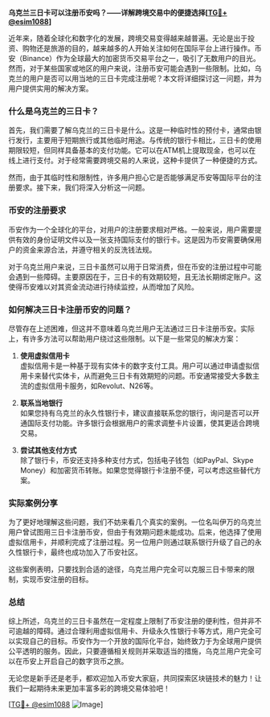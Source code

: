**乌克兰三日卡可以注册币安吗？——详解跨境交易中的便捷选择[[TG💪+ @esim1088](https://t.me/s/esim1088)]**

近年来，随着全球化和数字化的发展，跨境交易变得越来越普遍。无论是出于投资、购物还是旅游的目的，越来越多的人开始关注如何在国际平台上进行操作。币安（Binance）作为全球最大的加密货币交易平台之一，吸引了无数用户的目光。然而，对于某些国家或地区的用户来说，注册币安可能会遇到一些限制。比如，乌克兰的用户是否可以用当地的三日卡完成注册呢？本文将详细探讨这一问题，并为用户提供实用的解决方案。

### 什么是乌克兰的三日卡？

首先，我们需要了解乌克兰的三日卡是什么。这是一种临时性的预付卡，通常由银行发行，主要用于短期旅行或其他临时用途。与传统的银行卡相比，三日卡的使用期限较短，但同样具备基本的支付功能。它可以在ATM机上提取现金，也可以在线上进行支付。对于经常需要跨境交易的人来说，这种卡提供了一种便捷的方式。

然而，由于其临时性和限制性，许多用户担心它是否能够满足币安等国际平台的注册要求。接下来，我们将深入分析这一问题。

### 币安的注册要求

币安作为一个全球化的平台，对用户的注册要求相对严格。一般来说，用户需要提供有效的身份证明文件以及一张支持国际支付的银行卡。这是因为币安需要确保用户的资金来源合法，并遵守相关的反洗钱法规。

对于乌克兰用户来说，三日卡虽然可以用于日常消费，但在币安的注册过程中可能会遇到一些障碍。主要原因在于，三日卡的有效期较短，且无法长期绑定账户。这使得币安难以对其资金流动进行持续监控，从而增加了风险。

### 如何解决三日卡注册币安的问题？

尽管存在上述困难，但这并不意味着乌克兰用户无法通过三日卡注册币安。实际上，有许多方法可以帮助用户绕过这些限制。以下是一些常见的解决方案：

1. **使用虚拟信用卡**  
   虚拟信用卡是一种基于现有实体卡的数字支付工具。用户可以通过申请虚拟信用卡来替代实体卡，从而避免三日卡有效期短的问题。币安通常接受大多数主流的虚拟信用卡服务，如Revolut、N26等。

2. **联系当地银行**  
   如果您持有乌克兰的永久性银行卡，建议直接联系您的银行，询问是否可以开通国际支付功能。许多银行会根据用户的需求调整卡片设置，使其更适合跨境交易。

3. **尝试其他支付方式**  
   除了银行卡，币安还支持多种支付方式，包括电子钱包（如PayPal、Skype Money）和加密货币转账。如果您觉得银行卡注册不便，可以考虑这些替代方案。

### 实际案例分享

为了更好地理解这些问题，我们不妨来看几个真实的案例。一位名叫伊万的乌克兰用户曾试图用三日卡注册币安，但由于有效期问题未能成功。后来，他选择了使用虚拟信用卡，并顺利完成了注册过程。另一位用户则通过联系银行升级了自己的永久性银行卡，最终也成功加入了币安社区。

这些案例表明，只要找到合适的途径，乌克兰用户完全可以克服三日卡带来的限制，实现币安注册的目标。

### 总结

综上所述，乌克兰的三日卡虽然在一定程度上限制了币安注册的便利性，但并非不可逾越的障碍。通过合理利用虚拟信用卡、升级永久性银行卡等方式，用户完全可以实现自己的目标。币安作为一个开放的国际化平台，始终致力于为全球用户提供公平透明的服务。因此，只要遵循相关规则并采取适当的措施，乌克兰用户完全可以在币安上开启自己的数字货币之旅。

无论您是新手还是老手，都欢迎加入币安大家庭，共同探索区块链技术的魅力！让我们一起期待未来更加丰富多彩的跨境交易体验吧！

[[TG💪+ @esim1088](https://t.me/s/esim1088) ![Image](https://i.postimg.cc/4NQfJmqS/Snipaste-2025-05-13-00-14-12.png)]
